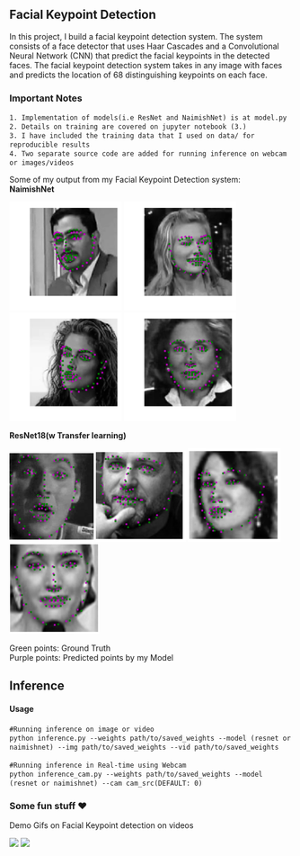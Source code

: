 ## Facial Keypoint Detection

In this project, I build a facial keypoint detection system. The system consists of a face detector that uses Haar Cascades and a Convolutional Neural Network (CNN) that predict the facial keypoints in the detected faces. The facial keypoint detection system takes in any image with faces and predicts the location of 68 distinguishing keypoints on each face.

### Important Notes
```
1. Implementation of models(i.e ResNet and NaimishNet) is at model.py
2. Details on training are covered on jupyter notebook (3.)
3. I have included the training data that I used on data/ for reproducible results
4. Two separate source code are added for running inference on webcam or images/videos 
```
Some of my output from my Facial Keypoint Detection system:</br>
**NaimishNet**
<p float="left">
  <img src="../images_gifs/face-41.png" width="200" />
  <img src="../images_gifs/face-45.png" width="200" /> 
  <img src="../images_gifs/face-43.png" width="200" />
    <img src="../images_gifs/face-44.png" width="200" />
</p>

**ResNet18(w Transfer learning)**
<p float="left">
  <img src="../images_gifs/face-46.png" width="150" />
  <img src="../images_gifs/face-47.png" width="160" /> 
  <img src="../images_gifs/face-48.png" width="165" />
    <img src="../images_gifs/face-49.png" width="160" />
</p>

Green points: Ground Truth </br>
Purple points: Predicted points by my Model
## Inference 
#### Usage

```
#Running inference on image or video
python inference.py --weights path/to/saved_weights --model (resnet or naimishnet) --img path/to/saved_weights --vid path/to/saved_weights 

#Running inference in Real-time using Webcam
python inference_cam.py --weights path/to/saved_weights --model (resnet or naimishnet) --cam cam_src(DEFAULT: 0)

```

### Some fun stuff :heart:
Demo Gifs on Facial Keypoint detection on videos
<p float="left">
    <img src="../images_gifs/riho_1.gif"/>
      <img src="../images_gifs/riho_2_out.gif", width="480"/>
</p>
